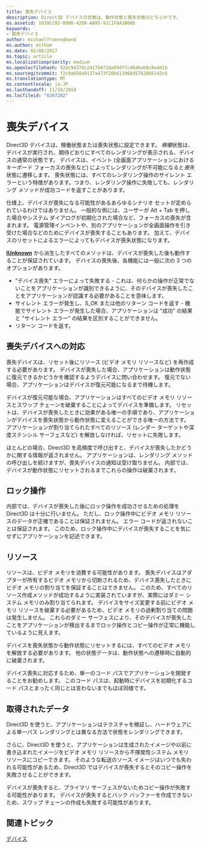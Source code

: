 ```yaml
---
title: 喪失デバイス
description: Direct3D デバイスの状態は、動作状態と喪失状態のどちらかです。
ms.assetid: 1639CC02-8000-4208-AA95-91C1F0A3B08D
keywords:
- 喪失デバイス
author: michaelfromredmond
ms.author: mithom
ms.date: 02/08/2017
ms.topic: article
ms.localizationpriority: medium
ms.openlocfilehash: 92dc9437dc2417b8f3da99df7cd6d6eb0c8edd1b
ms.sourcegitcommit: f2c9a050a9137a473f28b613968d5782866142c6
ms.translationtype: MT
ms.contentlocale: ja-JP
ms.lasthandoff: 11/10/2018
ms.locfileid: "6267282"
---
```

# <a name="lost-devices"></a>喪失デバイス


Direct3D デバイスは、稼働状態または喪失状態に設定できます。 *稼働*状態は、デバイスが実行され、期待どおりにすべてのレンダリングが表示される、デバイスの通常の状態です。 デバイスは、イベント (全画面アプリケーションにおけるキーボード フォーカスの喪失など) によってレンダリングが不可能になると*喪失*状態に遷移します。 喪失状態には、すべてのレンダリング操作のサイレント エラーという特徴があります。つまり、レンダリング操作に失敗しても、レンダリング メソッドが成功コードを返すことがあります。

仕様上、デバイスが喪失になる可能性があるあらゆるシナリオ セットが定められているわけではありません。 一般的な例には、ユーザーが Alt + Tab を押した場合やシステム ダイアログが初期化された場合など、フォーカスの喪失が含まれます。 電源管理インベントや、別のアプリケーションが全画面操作を引き受けた場合などのためにデバイスが喪失することもあります。 加えて、デバイスのリセットによるエラーによってもデバイスが喪失状態になります。

[**IUnknown**](https://msdn.microsoft.com/library/windows/desktop/ms680509) から派生したすべてのメソッドは、デバイスが喪失した後も動作することが保証されています。 デバイスの喪失後、各機能には一般に次の 3 つのオプションがあります。

-   "デバイス喪失" エラーによって失敗する - これは、何らかの操作が正常でないことをアプリケーションが識別できるように、そのデバイスが喪失したことをアプリケーションが認識する必要があることを意味します。
-   サイレント エラーが発生し、S\_OK または他のリターン コードを返す - 機能でサイレント エラーが発生した場合、アプリケーションは "成功" の結果と "サイレント エラー" の結果を区別することができません。
-   リターン コードを返す。

## <a name="span-idrespondingtoalostdevicespanspan-idrespondingtoalostdevicespanspan-idrespondingtoalostdevicespanresponding-to-a-lost-device"></a><span id="Responding_to_a_Lost_Device"></span><span id="responding_to_a_lost_device"></span><span id="RESPONDING_TO_A_LOST_DEVICE"></span>喪失デバイスへの対応


喪失デバイスは、リセット後にリソース (ビデオ メモリ リソースなど) を再作成する必要があります。 デバイスが喪失した場合、アプリケーションは動作状態に復元できるかどうかを確認するようデバイスに問い合わせます。 復元でない場合、アプリケーションはデバイスが復元可能になるまで待機します。

デバイスが復元可能な場合、アプリケーションはすべてのビデオ メモリ リソースとスワップ チェーンを破棄することによってデバイスを準備します。 リセットは、デバイスが喪失したときに効果がある唯一の手順であり、アプリケーションがデバイスを喪失状態から動作状態に変えることができる唯一の方法です。 アプリケーションが割り当てられたすべてのリソース (レンダー ターゲットや深度ステンシル サーフェスなど) を解放しなければ、リセットに失敗します。

ほとんどの場合、Direct3D を高頻度で呼び出すと、デバイスが喪失したかどうかに関する情報が返されません。 アプリケーションは、レンダリング メソッドの呼び出しを続けますが、喪失デバイスの通知は受け取りません。 内部では、デバイスが動作状態にリセットされるまでこれらの操作は破棄されます。

## <a name="span-idlockingoperationsspanspan-idlockingoperationsspanspan-idlockingoperationsspanlocking-operations"></a><span id="Locking_Operations"></span><span id="locking_operations"></span><span id="LOCKING_OPERATIONS"></span>ロック操作


内部では、デバイスが喪失した後にロック操作を成功させるための処理を Direct3D は十分に行いません。 ただし、ロック操作中にビデオ メモリ リソースのデータが正確であることは保証されません。 エラー コードが返されないことは保証されます。 このため、ロック操作中にデバイスが喪失することを気にせずにアプリケーションを記述できます。

## <a name="span-idresourcesspanspan-idresourcesspanspan-idresourcesspanresources"></a><span id="Resources"></span><span id="resources"></span><span id="RESOURCES"></span>リソース


リソースは、ビデオ メモリを消費する可能性があります。 喪失デバイスはアダプターが所有するビデオ メモリから切断されるため、デバイス喪失したときにビデオ メモリの割り当てを保証することはできません。 このため、すべてのリソース作成メソッドが成功するように実装されていますが、実際にはダミー システム メモリのみ割り当てられます。 デバイスをサイズ変更する前にビデオ メモリ リソースを破棄する必要があるため、ビデオ メモリの過剰割り当ての問題は発生しません。 これらのダミー サーフェスにより、そのデバイスが喪失したことをアプリケーションが検出するまでロック操作とコピー操作が正常に機能しているように見えます。

デバイスを喪失状態から動作状態にリセットするには、すべてのビデオ メモリを解放する必要があります。 他の状態データは、動作状態への遷移時に自動的に破棄されます。

デバイス喪失に対応するため、単一のコード パスでアプリケーションを開発することをお勧めします。 このコード パスは、起動時にデバイスを初期化するコード パスとまったく同じとは言わないまでもほぼ同様です。

## <a name="span-idretrieveddataspanspan-idretrieveddataspanspan-idretrieveddataspanretrieved-data"></a><span id="Retrieved_Data"></span><span id="retrieved_data"></span><span id="RETRIEVED_DATA"></span>取得されたデータ


Direct3D を使うと、アプリケーションはテクスチャを検証し、ハードウェアによる単一パス レンダリングとは異なる方法で状態をレンダリングできます。

さらに、Direct3D を使うと、アプリケーションは生成されたイメージや以前に書き込まれたイメージをビデオ メモリ リソースから不揮発性システム メモリ リソースにコピーできます。 そのような転送のソース イメージはいつでも失われる可能性があるため、Direct3D ではデバイスが喪失するとそのコピー操作を失敗させることができます。

デバイスが喪失すると、プライマリ サーフェスがないためコピー操作が失敗する可能性があります。 デバイスが喪失するとバック バッファーを作成できないため、スワップ チェーンの作成も失敗する可能性があります。

## <a name="span-idrelated-topicsspanrelated-topics"></a><span id="related-topics"></span>関連トピック


[デバイス](devices.md)

 

 





